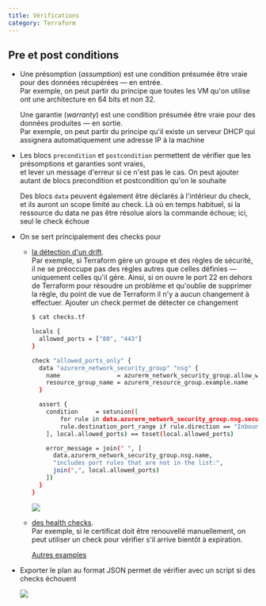 ```yaml
---
title: Vérifications
category: Terraform
---
```


## Pre et post conditions

* Une présomption (*assumption*) est une condition présumée être vraie pour des données récupérées — en entrée.  
  Par exemple, on peut partir du principe que toutes les VM qu'on utilise ont une architecture en 64 bits et non 32.

  Une garantie (*warranty*) est une condition présumée être vraie pour des données produites — en sortie.  
  Par exemple, on peut partir du principe qu'il existe un serveur DHCP qui assignera automatiquement une adresse IP à la machine

* Les blocs `precondition` et `postcondition` permettent de vérifier que les présomptions et garanties sont vraies,  
  et lever un message d'erreur si ce n'est pas le cas. On peut ajouter autant de blocs precondition et postcondition qu'on le souhaite

  <!--
  ``` bash
  resource "aws_instance" "app" {
    count = var.aws_instance_count

    instance_type = var.aws_instance_type
    ami           = var.aws_ami_id

    subnet_id              = var.aws_private_subnet_ids[count.index % length(var.aws_private_subnet_ids)]
    vpc_security_group_ids = [module.app_security_group.security_group_id]

    lifecycle {
      precondition {
        condition     = var.aws_instance_count % length(var.aws_private_subnet_ids) == 0
        error_message = "The number of instances (${var.aws_instance_count}) must be evenly divisible by the number of private subnets (${length(var.aws_private_subnet_ids)})."
      }

      precondition {
        condition     = data.aws_ec2_instance_type.app.ebs_optimized_support != "unsupported"
        error_message = "The EC2 instance type (${var.aws_instance_type}) must support EBS optimization."      
      }
    }
  }
  ```
-->
  ``` bash
  data "aws_vpc" "app" {
    id = var.aws_vpc_id

    lifecycle {
      precondition {
        condition = cidrnetmask(var.cidr_block) == "255.255.0.0"
        error_message = "Expecting a /16 for this VPC!"
      }
      postcondition {
        condition     = self.enable_dns_support == true
        error_message = "The selected VPC must have DNS support enabled."      
      }
    }
  }
  ```

## Bloc check

* Un bloc `check` permet d'effectuer des vérifications arbitraires.  
  Si la vérification échoue, le plan / apply continue mais un warning est affiché dans la console

  <!--
  - Les blocs `validation` des variables vérifient la validité des valeurs des variables au moment de l'exécution. On ne peut ici faire référence qu'aux variables. Lorsque la condition échoue, le plan ou apply échoue

    Les blocs `precondition` et `postcondition` sont évalués avant ou après la création et mise à jour des ressources. On peut ici faire réference aux autres blocs data, resource et autres variable. Lorsque la condition échoue, le plan ou apply échoue

    Les blocs `checks` permettent de vérifier une condition arbitraire. Lorsque la condition échoue, un warning est affiché dans la console, sans bloquer le plan ou apply
  -->

  Des blocs `data` peuvent également être déclarés à l'intérieur du check, et ils auront un scope limité au check. Là où en temps habituel, si la ressource du data ne pas être résolue alors la commande échoue; ici, seul le check échoue

* On se sert principalement des checks pour

  - <ins>la détection d'un drift</ins>.  
    Par exemple, si Terraform gère un groupe et des règles de sécurité, il ne se préoccupe pas des règles autres que celles définies — uniquement celles qu'il gère. Ainsi, si on ouvre le port 22 en dehors de Terraform pour résoudre un problème et qu'oublie de supprimer la règle, du point de vue de Terraform il n'y a aucun changement à effectuer. Ajouter un check permet de détecter ce changement

    ``` bash
    $ cat checks.tf

    locals {
      allowed_ports = ["80", "443"]
    }

    check "allowed_ports_only" {
      data "azurerm_network_security_group" "nsg" {
        name                = azurerm_network_security_group.allow_web.name
        resource_group_name = azurerm_resource_group.example.name
      }

      assert {
        condition     = setunion([
            for rule in data.azurerm_network_security_group.nsg.security_rule :
            rule.destination_port_range if rule.direction == "Inbound" && rule.access == "Allowed"
        ], local.allowed_ports) == toset(local.allowed_ports)

        error_message = join(" ", [
          data.azurerm_network_security_group.nsg.name,
          "includes port rules that are not in the list:",
          join(",", local.allowed_ports)
        ])
      }
    }
    ```

    ![](https://i.imgur.com/VeAPU1N.png)

  - <ins>des health checks</ins>.  
    Par exemple, si le certificat doit être renouvellé manuellement, on peut utiliser un check pour vérifier s'il arrive bientôt à expiration.

    [Autres examples](https://unfriendlygrinch.info/posts/terraform-check-block/#checks)

* Exporter le plan au format JSON permet de vérifier avec un script si des checks échouent

  ![](https://i.imgur.com/AT4j3C8.png)
